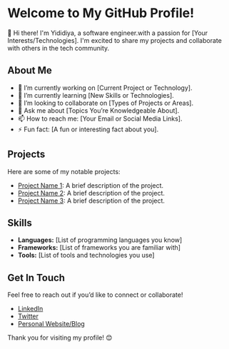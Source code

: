 # Welcome to My GitHub Profile!

👋 Hi there! I'm Yididiya, a software engineer.with a passion for [Your Interests/Technologies]. I'm excited to share my projects and collaborate with others in the tech community.

## About Me

- 🔭 I’m currently working on [Current Project or Technology].
- 🌱 I’m currently learning [New Skills or Technologies].
- 👯 I’m looking to collaborate on [Types of Projects or Areas].
- 💬 Ask me about [Topics You’re Knowledgeable About].
- 📫 How to reach me: [Your Email or Social Media Links].
- ⚡ Fun fact: [A fun or interesting fact about you].

## Projects

Here are some of my notable projects:

- [Project Name 1](link-to-your-project-1): A brief description of the project.
- [Project Name 2](link-to-your-project-2): A brief description of the project.
- [Project Name 3](link-to-your-project-3): A brief description of the project.

## Skills

- **Languages:** [List of programming languages you know]
- **Frameworks:** [List of frameworks you are familiar with]
- **Tools:** [List of tools and technologies you use]

## Get In Touch

Feel free to reach out if you’d like to connect or collaborate!

- [LinkedIn](your-linkedin-url)
- [Twitter](your-twitter-url)
- [Personal Website/Blog](your-website-url)

Thank you for visiting my profile! 😊
